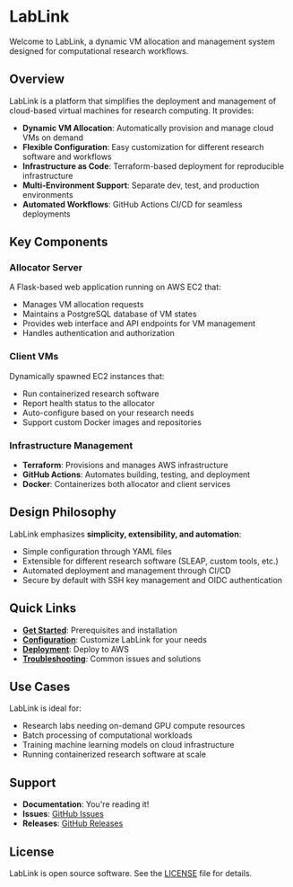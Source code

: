 # LabLink

Welcome to LabLink, a dynamic VM allocation and management system designed for computational research workflows.

## Overview

LabLink is a platform that simplifies the deployment and management of cloud-based virtual machines for research computing. It provides:

- **Dynamic VM Allocation**: Automatically provision and manage cloud VMs on demand
- **Flexible Configuration**: Easy customization for different research software and workflows
- **Infrastructure as Code**: Terraform-based deployment for reproducible infrastructure
- **Multi-Environment Support**: Separate dev, test, and production environments
- **Automated Workflows**: GitHub Actions CI/CD for seamless deployments

## Key Components

### Allocator Server
A Flask-based web application running on AWS EC2 that:

- Manages VM allocation requests
- Maintains a PostgreSQL database of VM states
- Provides web interface and API endpoints for VM management
- Handles authentication and authorization

### Client VMs
Dynamically spawned EC2 instances that:

- Run containerized research software
- Report health status to the allocator
- Auto-configure based on your research needs
- Support custom Docker images and repositories

### Infrastructure Management
- **Terraform**: Provisions and manages AWS infrastructure
- **GitHub Actions**: Automates building, testing, and deployment
- **Docker**: Containerizes both allocator and client services

## Design Philosophy

LabLink emphasizes **simplicity, extensibility, and automation**:

- Simple configuration through YAML files
- Extensible for different research software (SLEAP, custom tools, etc.)
- Automated deployment and management through CI/CD
- Secure by default with SSH key management and OIDC authentication

## Quick Links

- [**Get Started**](prerequisites.md): Prerequisites and installation
- [**Configuration**](configuration.md): Customize LabLink for your needs
- [**Deployment**](deployment.md): Deploy to AWS
- [**Troubleshooting**](troubleshooting.md): Common issues and solutions

## Use Cases

LabLink is ideal for:

- Research labs needing on-demand GPU compute resources
- Batch processing of computational workloads
- Training machine learning models on cloud infrastructure
- Running containerized research software at scale

## Support

- **Documentation**: You're reading it!
- **Issues**: [GitHub Issues](https://github.com/talmolab/lablink/issues)
- **Releases**: [GitHub Releases](https://github.com/talmolab/lablink/releases)

## License

LabLink is open source software. See the [LICENSE](https://github.com/talmolab/lablink/blob/main/LICENSE) file for details.